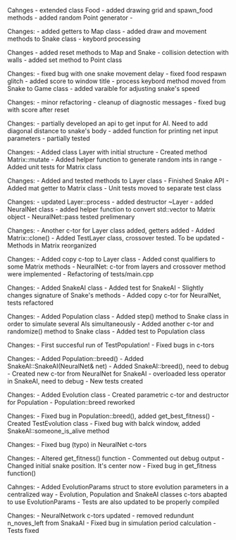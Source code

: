 Cahnges
	- extended class Food
	- added drawing grid and spawn_food methods
	- added random Point generator
	- 

Changes:
	- added getters to Map class
	- added draw and movement methods to Snake class
	- keybord processing

Changes
	- added reset methods to Map and Snake
	- collision detection with walls
	- added set method to Point class

Changes:
	- fixed bug with one snake movement delay
	- fixed food respawn glitch
	- added score to window title
	- process keybord method moved from Snake to Game class
	- added varaible for adjusting snake's speed

Changes:
	- minor refactoring
	- cleanup of diagnostic messages
	- fixed bug with score after reset

Changes:
	- partially developed an api to get input for AI.
	Need to add diagonal distance to snake's body
	- added function for printing net input parameters
	- partially tested

Changes:
	- Added class Layer with initial structure
	- Created method Matrix::mutate
	- Added helper function to generate random ints in range
	- Added unit tests for Matrix class

Changes:
	- Added and tested methods to Layer class
	- Finished Snake API
	- Added mat getter to Matrix class
	- Unit tests moved to separate test class

Changes:
	- updated Layer::process
	- added destructor ~Layer
	- added NeuralNet class
	- added helper function to convert std::vector to Matrix object
	- NeuralNet::pass tested prelimenary

Changes:
	- Another c-tor for Layer class added, getters added
	- Added Matrix::clone()
	- Added TestLayer class, crossover tested. To be updated
	- Methods in Matrix reorganized

Changes:
	- Added copy c-top to Layer class
	- Added const qualifiers to some Matrix methods
	- NeuralNet: c-tor from layers and crossover method were implemented
	- Refactoring of tests/main.cpp

Changes:
	- Added SnakeAI class
	- Added test for SnakeAI
	- Slightly changes signature of Snake's methods
	- Added copy c-tor for NeuralNet, tests refactored

Changes:
	- Added Population class
	- Added step() method to Snake class 
		in order to simulate several AIs simultaneously
	- Added another c-tor and randomize() method to Snake class
	- Added test to Population class

Changes:
	- First succesful run of TestPopulation!
	- Fixed bugs in c-tors

Changes:
	- Added Population::breed()
	- Added SnakeAI::SnakeAI(NeuralNet& net)
	- Added SnakeAI::breed(), need to debug
	- Created new c-tor from NeuralNet for SnakeAI
	- overloaded less operator in SnakeAI, need to debug
	- New tests created

Changes:
	- Added Evolution class
	- Created parametric c-tor and destructor for Population
	- Population::breed reworked

Changes:
	- Fixed bug in Population::breed(), added get_best_fitness()
	- Created TestEvolution class
	- Fixed bug with balck window, added SnakeAI::someone_is_alive method

Changes:
	- Fixed bug (typo) in NeuralNet c-tors

Changes:
	- Altered get_fitness() function
	- Commented out debug output
	- Changed initial snake position. It's center now
	- Fixed bug in get_fitness function()
	
Cahnges:
	- Added EvolutionParams struct to store evolution parameters in a centralized way
	- Evolution, Population and SnakeAI classes c-tors abapted to use EvolutionParams
	- Tests are also updated to be properly compiled

Changes:
	- NeuralNetwork c-tors updated
	- removed redundunt n_noves_left from SnakaAI
	- Fixed bug in simulation period calculation
	- Tests fixed